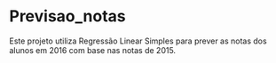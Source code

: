 # Previsao_notas
Este projeto utiliza Regressão Linear Simples para prever as notas dos alunos em 2016 com base nas notas de 2015.

